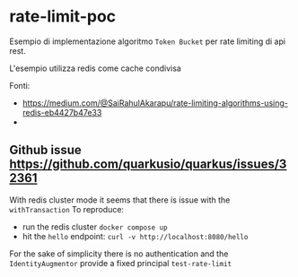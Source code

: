 # rate-limit-poc

Esempio di implementazione algoritmo `Token Bucket` per rate limiting di api rest.

L'esempio utilizza redis come cache condivisa

Fonti:
* https://medium.com/@SaiRahulAkarapu/rate-limiting-algorithms-using-redis-eb4427b47e33
* 


## Github issue https://github.com/quarkusio/quarkus/issues/32361

With redis cluster mode it seems that there is issue with the `withTransaction`
To reproduce:
* run the redis cluster `docker compose up`
* hit the `hello` endpoint: `curl -v http://localhost:8080/hello` 

For the sake of simplicity there is no authentication and the `IdentityAugmentor` provide a fixed principal `test-rate-limit`

